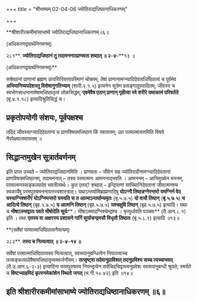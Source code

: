 +++
title = "श्रीभाष्यम् 02-04-06 ज्योतिराद्यधिष्ठानाधिकरणम्"

+++
<div claऽऽ="elementor-widget-container">

**श्रीशारीरकमीमांसाभाष्ये ज्योतिराद्यधिष्ठानाधिकरणम्॥६॥

(अधिकरणद्वयार्थनिगमनम्)

२८१**. **ज्योतिराद्यधिष्ठानं तु तदामननात्प्राणवता शब्दात् ॥ २**–**४**–**१३ ॥

(अधिकरणद्वयार्थनिगमनम्)**

सश्रेष्ठानां प्राणानां ब्रह्मण उत्पत्तिरियत्तापरिमाणं चोक्तम्; तेषां प्राणानामग्न्यादिदेवताधिष्ठितत्वं च पूर्वमेव **अभिमानिव्यपदेशस्तु विशेषानुगतिभ्याम्** (शारी.२.१.५) इत्यनेन सूत्रेण प्रसङ्गादुपपादितम्; जीवस्य च स्वभोगसाधनानामेषामधिष्ठातृत्वं लोकसिद्धम्, **एवमेवैष एतान् प्राणान् गृहीत्वा स्वे शरीरे यथाकामं परिवर्तते** (बृ.४.१.१८) इत्यादिश्रुतिसिद्धं च।

## प्रकृतोपयोगी संशयः, पूर्वपक्षश्च

तदिदं जीवस्याग्न्यादिदेवतानां च प्राणविषयमधिष्ठानं किं स्वायत्तम्; उत परमात्मायत्तमिति विषये नैरपेक्ष्यात्स्वायत्तम् ॥

## सिद्धान्तमुखेन सूत्रार्तवर्णनम्

इति प्राप्त उच्यते – ज्योतिराद्यधिष्ठानमिति । प्राणवता – जीवेन सह ज्योतिरादीनामग्न्यादिदेवतानां प्राणविषयमधिष्ठानम्, तदामननात् – तस्य परमात्मनः आमननाद्भवति । आमननम् – आभिमुख्येन मननम्, परमात्मनस्सङ्कल्पादेव भवतीत्यर्थः। कुत एतत्? शब्दात् – इन्द्रियाणां साभिमानिदेवतानां जीवात्मनश्च स्वकार्येषु परमपुरुषमननायत्तत्त्वशास्त्रात्। यथाऽन्तर्यामिब्राह्मणादिषु **योऽग्नौ तिष्ठन्नग्नेरन्तरो यमग्निर्न वेद यस्याग्निश्शरीरं योऽग्निमन्तरो यमयति स त आत्माऽन्तर्याम्यमृतः** (बृ.५.७.५) **यो वायौ तिष्ठन्** (**बृ**.**५**.**७**.**५**) **य आदित्ये तिष्ठन्** (बृह.५.७.५) **य आत्मनि तिष्ठन्** (बृह.५.७.५) **यश्चक्षुषि तिष्ठन्** (बृह.५.७.५) इत्यादि। यथा च **भीषाऽस्माद्वातः पवते भीषोदेति सूर्यः****। भीषाऽस्मादग्निश्चेन्द्रश्च । मृत्युर्धावति पञ्चमः** (तै.आन.८.१) इति । तथा **एतस्य वा अक्षरस्य प्रशासने गार्गि सूर्याचन्द्रमसौ विधृतौ तिष्ठतः** (बृ.५.८.९) इत्यादि ॥१३॥

**(सर्वेषां परमात्माधिष्ठितत्वनैयत्यम्)

२८२**. **तस्य च नित्यत्वात् ॥ २**–**४**–**१४ ॥**

सर्वेषां परमात्माधिष्ठितत्वस्य नित्यत्वात्, स्वरूपानुबन्धित्वेन नियतत्वाच्च तत्सङ्कल्पादेवैषामधिष्ठातृत्वमवर्जनीयम्। **तत्सृष्ट्वा तदेवानुप्राविशत् तदनुप्रविश्य सच्च त्यच्चाभवत्** (तै.उ.आन.६-२-३) इत्यादिना परमपुरुषस्य नियन्तृत्वेन सर्वचिदचिद्वस्त्वनुप्रवेशः स्वरूपानुबन्धी श्रूयते; स्मर्यते च **विष्टभ्याहमिदं कृत्स्नमेकांशेन स्थितो जगत्** (भ.गी.१०.४२) इति ॥१४॥

## इति श्रीशारीरकमीमांसाभाष्ये ज्योतिराद्यधिष्ठानाधिकरणम् ॥६॥

</div>

